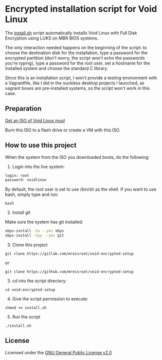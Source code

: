 # Encrypted installation script for Void Linux

The [install.sh](./install.sh) script automatically installs Void Linux with Full Disk Encryption using LUKS on MBR BIOS systems.

The only interaction needed happens on the beginning of the script: to choose the destination disk for the installation, type a password for the encrypted partition (don't worry, the script won't echo the passwords you're typing), type a password for the root user, set a hostname for the installed system and choose the standard C library.

Since this is an installation script, I won't provide a testing environment with a Vagrantfile, like I did in the suckless desktop projects I launched, as vagrant boxes are pre-installed systems, so the script won't work in this case.

## Preparation

[Get an ISO of Void Linux musl](https://voidlinux.org/download/)

Burn this ISO to a flash drive or create a VM with this ISO.

## How to use this project

When the system from the ISO you downloaded boots, do the following:

1. Login into the live system:

```sh
login: root
password: voidlinux
```

By default, the root user is set to use /bin/sh as the shell. If you want to use bash, simply type and run:

`bash`

2. Install git

Make sure the system has git installed:

```sh
xbps-install -Su --yes xbps
xbps-install -Syy --yes git
```

3. Clone this project

`git clone https://gitlab.com/mreisroot/void-encrypted-setup`

or 

`git clone https://github.com/mreisroot/void-encrypted-setup`

3. cd into the script directory:

`cd void-encrypted-setup`

4. Give the script permission to execute:

`chmod +x install.sh`

5. Run the script

`./install.sh`

## License

Licensed under the [GNU General Public License v2.0](./LICENSE)
